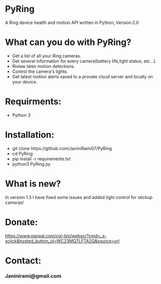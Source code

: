 # PyRing
A Ring device health and motion API written in Python, Version:2.0

# What can you do with PyRing?
<ul>
<li>Get a list of all your Ring cameras.</li>
<li>Get several information for every camera(battery life,light status, etc...).</li>  
<li>Riview lates motion detections.</li>  
<li>Control the camera's lights.</li>   
  <li>Get latest motion alerts saved to a provate cloud server and locally on your device.</li>
</ul>

# Requirments:
<ul>
<li>Python 3</li>
</ul>

# Installation:

<ul>
<li>git clone https://github.com/JaniniRami07/PyRing</li>
<li>cd PyRing</li>
<li>pip install -r requirements.txt</li>
  <li>python3 PyRing.py</li>

</ul>

# What is new?
In version 1.3 I have fixed some issues and added light control for stickup cameras!


# Donate: 

https://www.paypal.com/cgi-bin/webscr?cmd=_s-xclick&hosted_button_id=WC23MQ7LFTA2Q&source=url

# Contact:
<h3>Janinirami@gmail.com</h3>

